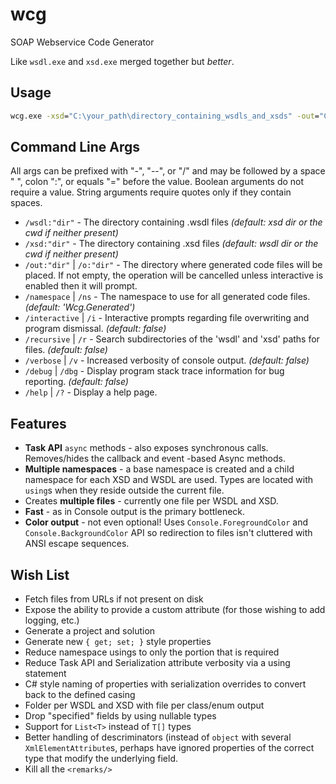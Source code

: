 # wcg
SOAP Webservice Code Generator

Like `wsdl.exe` and `xsd.exe` merged together but _better_.

## Usage

```cmd
wcg.exe -xsd="C:\your_path\directory_containing_wsdls_and_xsds" -out="C:\other_path\output_directory" -i -v -debug
```

## Command Line Args

All args can be prefixed with "-", "--", or "/" and may be followed by a space " ", colon ":", or equals "=" before the value.  Boolean arguments do not require a value.  String arguments require quotes only if they contain spaces.

* `/wsdl:"dir"` - The directory containing .wsdl files _(default: xsd dir or the cwd if neither present)_
* `/xsd:"dir"` - The directory containing .xsd files _(default: wsdl dir or the cwd if neither present)_
* `/out:"dir"` | `/o:"dir"` - The directory where generated code files will be placed. If not empty, the operation will be cancelled unless interactive is enabled then it will prompt.
* `/namespace` | `/ns` - The namespace to use for all generated code files. _(default: 'Wcg.Generated')_
* `/interactive` | `/i` - Interactive prompts regarding file overwriting and program dismissal. _(default: false)_
* `/recursive` | `/r` - Search subdirectories of the 'wsdl' and 'xsd' paths for files. _(default: false)_
* `/verbose` | `/v` - Increased verbosity of console output. _(default: false)_
* `/debug` | `/dbg` - Display program stack trace information for bug reporting. _(default: false)_
* `/help` | `/?` - Display a help page.

## Features

* **Task API** `async` methods - also exposes synchronous calls. Removes/hides the callback and event -based Async methods.
* **Multiple namespaces** - a base namespace is created and a child namespace for each XSD and WSDL are used. Types are located with `using`s when they reside outside the current file.
* Creates **multiple files** - currently one file per WSDL and XSD.
* **Fast** - as in Console output is the primary bottleneck.
* **Color output** - not even optional! Uses `Console.ForegroundColor` and `Console.BackgroundColor` API so redirection to files isn't cluttered with ANSI escape sequences.

## Wish List

* Fetch files from URLs if not present on disk
* Expose the ability to provide a custom attribute (for those wishing to add logging, etc.)
* Generate a project and solution
* Generate new `{ get; set; }` style properties
* Reduce namespace usings to only the portion that is required
* Reduce Task API and Serialization attribute verbosity via a using statement
* C# style naming of properties with serialization overrides to convert back to the defined casing
* Folder per WSDL and XSD with file per class/enum output
* Drop "specified" fields by using nullable types
* Support for `List<T>` instead of `T[]` types
* Better handling of descriminators (instead of `object` with several `XmlElementAttribute`s, perhaps have ignored properties of the correct type that modify the underlying field.
* Kill all the `<remarks/>`
